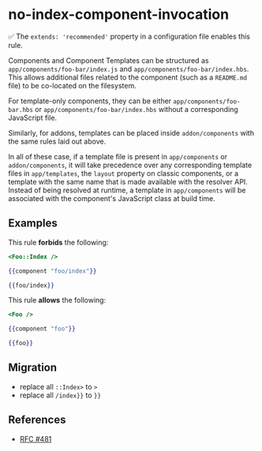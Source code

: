 # no-index-component-invocation

:white_check_mark: The `extends: 'recommended'` property in a configuration file enables this rule.

Components and Component Templates can be structured as `app/components/foo-bar/index.js` and
`app/components/foo-bar/index.hbs`. This allows additional files related to the
component (such as a `README.md` file) to be co-located on the filesystem.

For template-only components, they can be either `app/components/foo-bar.hbs`
or `app/components/foo-bar/index.hbs` without a corresponding JavaScript file.

Similarly, for addons, templates can be placed inside `addon/components` with
the same rules laid out above.

In all of these case, if a template file is present in `app/components` or
`addon/components`, it will take precedence over any corresponding template
files in `app/templates`, the `layout` property on classic components, or a
template with the same name that is made available with the resolver API.
Instead of being resolved at runtime, a template in `app/components` will be
associated with the component's JavaScript class at build time.

## Examples

This rule **forbids** the following:

```hbs
<Foo::Index />
```

```hbs
{{component "foo/index"}}
```

```hbs
{{foo/index}}
```

This rule **allows** the following:

```hbs
<Foo />
```

```hbs
{{component "foo"}}
```

```hbs
{{foo}}
```

## Migration

* replace all `::Index>` to `>`
* replace all `/index}}` to `}}`

## References

* [RFC #481](https://github.com/emberjs/rfcs/blob/master/text/0481-component-templates-co-location.md#high-level-design)
